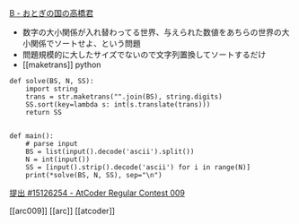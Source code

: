 
[B - おとぎの国の高橋君](https://atcoder.jp/contests/arc009/tasks/arc009_2)
- 数字の大小関係が入れ替わってる世界、与えられた数値をあちらの世界の大小関係でソートせよ、という問題
- 問題規模的に大したサイズでないので文字列置換してソートするだけ
- [[maketrans]]
python

```
def solve(BS, N, SS):
    import string
    trans = str.maketrans("".join(BS), string.digits)
    SS.sort(key=lambda s: int(s.translate(trans)))
    return SS


def main():
    # parse input
    BS = list(input().decode('ascii').split())
    N = int(input())
    SS = [input().strip().decode('ascii') for i in range(N)]
    print(*solve(BS, N, SS), sep="\n")
```

[提出 #15126254 - AtCoder Regular Contest 009](https://atcoder.jp/contests/arc009/submissions/15126254)

[[arc009]]
[[arc]]
[[atcoder]]
